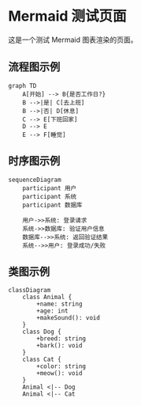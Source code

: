 # Mermaid 测试页面

这是一个测试 Mermaid 图表渲染的页面。

## 流程图示例

```mermaid
graph TD
    A[开始] --> B{是否工作日?}
    B -->|是| C[去上班]
    B -->|否| D[休息]
    C --> E[下班回家]
    D --> E
    E --> F[睡觉]
```

## 时序图示例

```mermaid
sequenceDiagram
    participant 用户
    participant 系统
    participant 数据库
    
    用户->>系统: 登录请求
    系统->>数据库: 验证用户信息
    数据库-->>系统: 返回验证结果
    系统-->>用户: 登录成功/失败
```

## 类图示例

```mermaid
classDiagram
    class Animal {
        +name: string
        +age: int
        +makeSound(): void
    }
    class Dog {
        +breed: string
        +bark(): void
    }
    class Cat {
        +color: string
        +meow(): void
    }
    Animal <|-- Dog
    Animal <|-- Cat
```